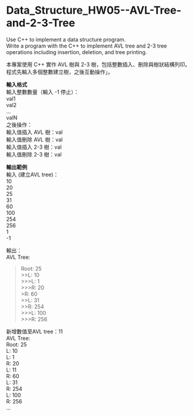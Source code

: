 # Data_Structure_HW05--AVL-Tree-and-2-3-Tree
Use C++ to implement a data structure program.  
Write a program with the C++ to implement AVL tree and 2-3 tree operations including insertion, deletion, and tree printing.  

本專案使用 C++ 實作 AVL 樹與 2-3 樹，包括整數插入、刪除與樹狀結構列印。程式先輸入多個整數建立樹，之後互動操作」。  

**輸入格式**  
輸入整數數量（輸入 -1 停止）：  
val1  
val2  
...  
valN  
之後操作：  
輸入值插入 AVL 樹：val  
輸入值刪除 AVL 樹：val  
輸入值插入 2-3 樹：val  
輸入值刪除 2-3 樹：val  

**輸出範例**  
輸入 (建立AVL tree)：  
10  
20  
25  
31  
60  
100  
254  
256  
1  
-1  

輸出：  
AVL Tree:  
  >Root: 25  
    >>L: 10  
      >>>L: 1  
      >>>R: 20  
    >R: 60  
      >>L: 31  
      >>R: 254  
        >>>L: 100  
        >>>R: 256  

新增數值至AVL tree：11  
AVL Tree:  
  Root: 25  
    L: 10  
      L: 1  
      R: 20  
        L: 11  
    R: 60  
      L: 31  
      R: 254  
        L: 100  
        R: 256  
...
